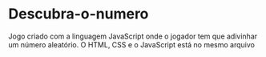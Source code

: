 # Descubra-o-numero
Jogo criado com a linguagem JavaScript onde o jogador tem que adivinhar um número aleatório.                                              O HTML, CSS e o JavaScript está no mesmo arquivo
